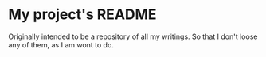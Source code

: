 # My project's README
Originally intended to be a repository of all my writings. So that I don't loose any of them, as I am wont to do.